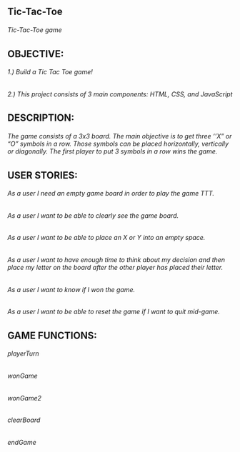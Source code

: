 ## Tic-Tac-Toe
###### Tic-Tac-Toe game

## OBJECTIVE:
###### 1.) Build a Tic Tac Toe game!
###### 2.) This project consists of 3 main components: HTML, CSS, and JavaScript

## DESCRIPTION:
###### The game consists of a 3x3 board. The main objective is to get three ‘’X” or “O” symbols in a row.  Those symbols can be placed horizontally, vertically or diagonally. The  first player to put 3 symbols in a row wins the game.  

## USER STORIES:
###### As a user I need an empty game board in order to play the game TTT.
###### As a user I want to be able to clearly see the game board.
###### As a user I want to be able to place an X or Y into an empty space.
###### As a user I want to have enough time to think about my decision and then place my letter on the board after the other player has placed their letter.
###### As a user I want to know if I won the game.
###### As a user I want to be able to reset the game if I want to quit mid-game.

## GAME FUNCTIONS:
###### playerTurn
###### wonGame
###### wonGame2
###### clearBoard
###### endGame

